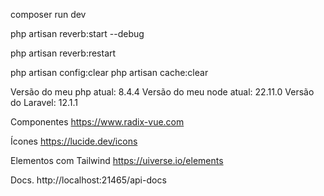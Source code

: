 composer run dev

php artisan reverb:start --debug

php artisan reverb:restart

php artisan config:clear
php artisan cache:clear

Versão do meu php atual: 8.4.4
Versão do meu node atual: 22.11.0
Versão do Laravel: 12.1.1

Componentes
https://www.radix-vue.com

Ícones
https://lucide.dev/icons

Elementos com Tailwind
https://uiverse.io/elements

Docs.
http://localhost:21465/api-docs